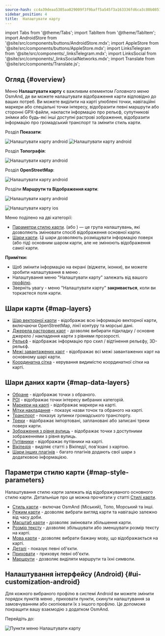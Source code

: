 ```yaml
---
source-hash: cc4a39deaa5305aa029009f3f9baff5a545f3a163336fd6ca3c80b085166c351
sidebar_position: 4
title:  Налаштувати карту
---
```

import Tabs from '@theme/Tabs';
import TabItem from '@theme/TabItem';
import AndroidStore from '@site/src/components/buttons/AndroidStore.mdx';
import AppleStore from '@site/src/components/buttons/AppleStore.mdx';
import LinksTelegram from '@site/src/components/_linksTelegram.mdx';
import LinksSocial from '@site/src/components/_linksSocialNetworks.mdx';
import Translate from '@site/src/components/Translate.js';



## Огляд {#overview}

Меню **Налаштувати карту** є важливим елементом *Головного меню* OsmAnd, де ви можете налаштувати відображення карти відповідно до ваших потреб. Ви можете виділити на карті улюблені точки, навігаційні маркери або спеціальні точки інтересу, відобразити певні маршрути або сторонні GPX-файли, накласти інформацію про рельєф, супутникові знімки або будь-які інші доступні растрові зображення, відобразити інформацію про громадський транспорт та змінити стиль карти.

<Tabs groupId="operating-systems" queryString="current-os">

<TabItem value="android" label="Android">

Розділ **Показати**:

![Налаштувати карту android](@site/static/img/map/configure_map_show1_andr.png) ![Налаштувати карту android](@site/static/img/map/configure_map_show2_andr.png)

Розділ **Топографія**:

![Налаштувати карту android](@site/static/img/map/configure_map_topography_andr.png)

Розділ **OpenStreetMap**:

![Налаштувати карту android](@site/static/img/map/configure_map_osm_andr.png)

Розділи **Маршрути та Відображення карти**:

![Налаштувати карту android](@site/static/img/map/configure_map_routes&Map_rendering_andr.png)

</TabItem>

<TabItem value="ios" label="iOS">

![Налаштувати карту ios](@site/static/img/map/configure-map-ios.png)

</TabItem>

</Tabs>


Меню **<Translate android="true" ids="configure_map"/>** поділено на дві категорії:

- [Параметри стилю карти](#map-style-parameters). **<Translate android="true" ids="map_widget_map_rendering"/>** (або **<Translate ios="true" ids="map_widget_renderer"/>**) — це група налаштувань, які дозволяють змінювати спосіб відображення основної карти.
- [Шари карти](#map-layers). Ці шари дозволяють розміщувати інформацію поверх (або під) основним шаром карти, але не змінюють відображення самої карти.

**Примітки:**

- Щоб змінити інформацію на екрані (віджети, іконки), ви можете зробити налаштування в меню [<Translate android="true" ids="layer_map_appearance"/>](../widgets/index.md).
- Налаштування меню "Налаштувати карту" залежать від вашого [профілю](../personal/profiles.md).
- Зверніть увагу - меню "Налаштувати карту" **закривається**, коли ви торкаєтеся поля карти.

## Шари карти {#map-layers}

- [Шар векторної карти](../map/vector-maps.md) - відображає всю інформацію векторної карти, включаючи OpenStreetMap, лінії контуру та морські дані.
- [Джерела растрових карт](../map/raster-maps.md#select-raster-maps) - дозволяє вибирати підкладку / основне джерело / накладення карти з рівнями прозорості.
- [Рельєф](../plugins/topography.md#hillshade-slope-and-altitude-layers) - відображає інформацію про схил / відтінення рельєфу, 3D-рельєф.
- [Межі завантажених карт](../map/vector-maps.md#show-borders) - відображає всі межі завантажених карт на основному шарі карти.
- [Координатна сітка](../map/vector-maps.md#coordinates-grid) - керування видимістю координатної сітки на карті.

## Шари даних карти {#map-data-layers}

   - [Обране](../map/point-layers-on-map.md) - відображає точки з обраного.
   - [POI](../map/point-layers-on-map.md) - відображає точки інтересу вибраних категорій.
   - [Маркери на карті](../map/point-layers-on-map.md) - відображає маркери на карті.
   - [Мітки накладання](../map/point-layers-on-map.md) - показує назви точок та обраного на карті.
   - [Транспорт](../map/vector-maps.md#transport) - показує зупинки громадського транспорту.
   - [Треки](../map/tracks/index.md) - відображає імпортовані, заплановані або записані треки поверх карти.
   - [Зображення з рівня вулиць](../plugins/mapillary.md#map-layer) - відображає точки з доступними зображеннями з рівня вулиць.
   - [Путівники](../plan-route/travel-guides.md) - відображає путівники на карті.
   - [Вікіпедія](../plugins/wikipedia.md) - виділяє статті з Вікіпедії, пов'язані з картою.
   - [Шари інших плагінів](../plugins/index.md#configure-plugin) - багато плагінів додають свої шари з додатковою інформацією.

## Параметри стилю карти {#map-style-parameters}

Налаштування стилю карти залежать від відображуваного основного стилю карти. Детальніше про це можна прочитати у статті [Стилі карти](../map/vector-maps).

   - [Стиль карти](../map/vector-maps.md#default-map-styles) - включає OsmAnd (Міський), Топо, Морський та інші.
   - [Режим карти](../map/vector-maps.md#map-mode) - дозволяє вибрати вигляд карти та навігацію залежно від часу доби.
   - [Масштаб карти](../map/vector-maps.md#map-magnifier) - дозволяє змінювати збільшення карти.
   - [Розмір тексту](../map/vector-maps.md#text-size) - дозволяє збільшувати або зменшувати розмір тексту на карті.
   - [Мова карти](../map/vector-maps.md#map-language) - дозволяє вибрати бажану мову, що відображається на карті.
   - [Деталі](../map/vector-maps.md#details) - показує певні об'єкти.
   - [Приховати](../map/vector-maps.md#hide) - приховує певні об'єкти.
   - [Маршрути](../map/vector-maps.md#routes) - дозволяє виділяти маршрути та їхні символи.


## Налаштування інтерфейсу (Android) {#ui-customization-android}

Для кожного вибраного профілю в системі Android ви можете змінити порядок пунктів меню <Translate android="true" ids="configure_map"/>, приховати пункти, скинути налаштування за замовчуванням або скопіювати їх з іншого профілю. Це допоможе покращити вашу взаємодію з додатком OsmAnd.

Перейдіть до: *<Translate android="true" ids="shared_string_menu,configure_profile,ui_customization,configure_map"/>*

![Пункти меню Налаштувати карту ](@site/static/img/settings/configure-screen-ui-customization.png)